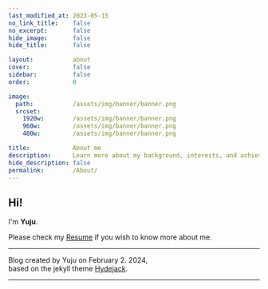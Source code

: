 ```yaml
---
last_modified_at: 2023-05-15
no_link_title:    false 
no_excerpt:       false 
hide_image:       false
hide_title:       false

layout:           about
cover:            false
sidebar:          false
order:            0

image:
  path:           /assets/img/banner/banner.png
  srcset:
    1920w:        /assets/img/banner/banner.png
    960w:         /assets/img/banner/banner.png
    480w:         /assets/img/banner/banner.png

title:            About me
description:      Learn more about my background, interests, and achievements.
hide_description: false
permalink:        /About/
---
```


## Hi!
I'm **Yuju**.

Please check my [Resume](/Resume/) if you wish to know more about me.

***

Blog created by Yuju on February 2. 2024,<br>
based on the jekyll theme [Hydejack].

***

<!--author-->

<!-- Links -->
[resume]: /resume/
[Hydejack]: https://hydejack.com
